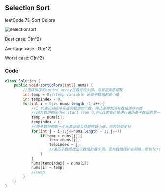 ## Selection Sort
leetCode 75. Sort Colors

![selectionsort](https://github.com/liu2su/leetcode/assets/96462566/5f10bba3-647f-49ea-9a2d-b22a4339d875)

Best case: O(n^2)

Avertage case : O(n^2)

Worst case: O(n^2)

### Code
```java
class Solution {
    public void sortColors(int[] nums) {
        //选择排序的sorted array在数组的头部，与冒泡排序相反
        int temp = 0;//temp variable 记录子数组的最小值
        int tempindex = 0;
        for(int i = 0;i< nums.length -1;i++){
            //i 代表已经排序完成的数组的个数，停止条件为所有数组排序完成
            //因为数组的index start from 0,所以i的值也是进行遍历的子数组的第一个元素坐标
            temp = nums[i];
            tempindex = i;
            //将子数组的第一个元素记录为目前的最小值，同时记录坐标
            for(int j = i+1;j<=nums.length - 1; j++){
                if(temp > nums[j]){
                    temp =nums[j];
                    tempindex = j;
                    //遍历子数组找出子数组的最小值，因为数组维护在前端，所以for循环起始位置为子数组第一个元素（+1也可）停止位置为子数组最后一个元素遍历完成。
                }
            }
            nums[tempindex] = nums[i];
            nums[i] = temp;
            //swap
        }
    }
}
```
